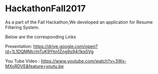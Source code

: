 # HackathonFall2017
As a part of the Fall Hackathon,We developed an application for Resume Filtering System.

Below are the corresponding Links

Presentation: https://drive.google.com/open?id=1L1DQMMcrInTuK9Yhn1Zng9s94i1kq5Vg

You Tube Video : https://www.youtube.com/watch?v=3Wx-MXoRDVE&feature=youtu.be

